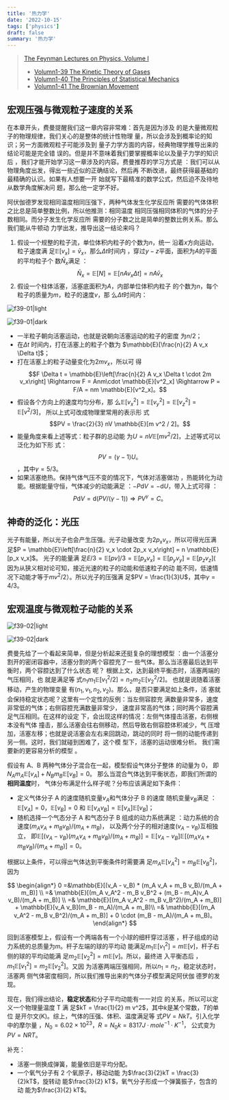 ```yaml
---
title: '热力学'
date: '2022-10-15'
tags: ['physics']
draft: false
summary: '热力学'
---
```


> [The Feynman Lectures on Physics, Volume I](https://www.feynmanlectures.caltech.edu/I_toc.html)
>
> - [Volumn1-39 The Kinetic Theory of Gases](https://www.feynmanlectures.caltech.edu/I_39.html)
> - [Volumn1-40 The Principles of Statistical Mechanics](https://www.feynmanlectures.caltech.edu/I_40.html)
> - [Volumn1-41 The Brownian Movement](https://www.feynmanlectures.caltech.edu/I_41.html)

## 宏观压强与微观粒子速度的关系

在本章开头，费曼提醒我们这一章内容非常难：首先是因为涉及
的是大量微观粒子的物理规律，我们关心的是整体的统计性物理
量，所以会涉及到概率论的知识；另一方面微观粒子可能涉及到
量子力学方面的内容，经典物理学推导出来的结论可能是完全错
误的。但是并不意味着我们要掌握概率论以及量子力学的知识后
，我们才能开始学习这一章涉及的内容。费曼推荐的学习方式是
：我们可以从物理角度出发，得出一些近似的正确结论，然后再
不断改进，最终获得最基础的最精确的认识。如果有人想要一开
始就写下最精准的数学公式，然后迫不及待地从数学角度解决问
题，那么他一定学不好。

阿伏伽德罗发现相同温度相同压强下，两种气体发生化学反应所
需要的气体体积之比总是简单整数比例，所以他推测：相同温度
相同压强相同体积的气体的分子数相同。而分子发生化学反应所
需要的分子数之比是简单的整数比例关系。那么我们能从牛顿动
力学出发，推导出这一结论来吗？

1. 假设一个规整的粒子流，单位体积内粒子的个数为$n$，统一
   沿着$x$方向运动，粒子速度满
   足$\mathbb{E}[v_x]= \bar{v}_x$，那么$\Delta t$时间内
   ，穿过$y-z$平面，面积为$A$的平面的平均粒子个
   数$\bar{N}_x$满足
   ：$$\bar{N}_x = \mathbb{E}[N] = \mathbb{E}[n A v_x \Delta t] = nA\bar{v}_x$$
2. 假设一个柱体活塞，活塞底面积为$A$，内部单位体积内粒子
   的个数为$n$，每个粒子的质量为$m$，粒子的速度$v$，那
   么$\Delta t$时间内：

![f39-01|light](/static/notes/f39-01_tc_big.svgz)

![f39-01|dark](/static/notes/f39-01_tc_big_dark.svgz)

- 一半粒子朝向活塞运动，也就是说朝向活塞运动的粒子的密度
  为$n/2$；
- 在$\Delta t$ 时间内，打在活塞上的粒子个数为
  $\mathbb{E}[\frac{n}{2} A v_x \Delta t]$；
- 打在活塞上的粒子动量变化为$2mv_x$，所以可
  得$$F \Delta t = \mathbb{E}\left[\frac{n}{2} A v_x \Delta t \cdot 2m v_x\right]	\Rightarrow F = Anm\cdot \mathbb{E}[v^2_x] \Rightarrow P = F/A = nm \mathbb{E}[v^2_x]。$$
- 假设各个方向上的速度均匀分布，那
  么$\mathbb{E}[v^2_x] = \mathbb{E}[v^2_y] = \mathbb{E}[v^2_z]=\mathbb{E}[v^2/3]$，
  所以上式可改成物理里常用的表示形
  式$$PV = \frac{2}{3} nV \mathbb{E}[m v^2 / 2]。$$
- 能量角度来看上述等式：粒子群的总动能
  为$U = nV\mathbb{E}[mv^2/2]$，上述等式可以泛化为如下形
  式：$$PV = (\gamma - 1) U。$$，其中$\gamma = 5/3$。
- 如果活塞绝热。保持气体气压不变的情况下，气体对活塞做功
  ，热能转化为动能。根据能量守恒，气体减少的动能满足
  ：$-P \mathrm{d} V = -\mathrm{d}U$，带入上式可得
  ：$$P\mathrm{d}V = \mathrm{d}(PV / (\gamma - 1)) \Rightarrow PV^\gamma = C。$$

## 神奇的泛化：光压

光子有能量，所以光子也会产生压强。光子动量改变
为$2p_x v_x$，所以可得光压满
足$P = \mathbb{E}\left[\frac{n}{2} v_x \cdot 2p_x v_x\right] = n \mathbb{E}[p_x v_x]$。
光子的能量满
足$E/3 = \mathbb{E}[p v]/3 = \mathbb{E}[p_x v_x] = \mathbb{E}[p_y v_y] = \mathbb{E}[p_z v_z]$(
因为从狭义相对论可知，接近光速的粒子的动能和低速粒子的动
能不同，低速情况下动能才等于$mv^2/2$）。所以光子的压强满
足$PV = \frac{1}{3}U$，其中$\gamma = 4/3$。

## 宏观温度与微观粒子动能的关系

![f39-02|light](/static/notes/f39-02_tc_big.svgz)

![f39-02|dark](/static/notes/f39-02_tc_big_copy.svgz)

费曼先给了一个看起来简单，但是分析起来还挺复杂的理想模型
：由一个活塞分割开的密闭容器中，活塞分割的两个容腔充了一
些气体。那么当活塞最后达到平衡时，两个容腔达到了什么状态
呢？ 根据上文，达到最终平衡态时，活塞两端的气压相同，也
就是满足等
式$n_1 m_1 \mathbb{E}[v^2_1 / 2] = n_2 m_2 \mathbb{E}[v^2_2/2]$。
也就是说随着活塞移动，产生的物理变量
有$(n_1, v_1, n_2, v_2)$。那么，是否只要满足如上条件，活
塞就会保持稳定状态呢？这里有一个定性的反例：当左侧容腔充
满数量非常多，速度非常低的气体；右侧容腔充满数量非常少，
速度非常高的气体；同时两个容腔满足气压相同。在这样的设定
下，会出现这样的情况：左侧气体撞击活塞，右侧根本没有气体
撞击，那么活塞会往右侧移动，然后导致右侧容腔体积减少，气
压增加，活塞左移；也就是说活塞会左右来回跳动，跳动的同时
将一侧的动能传递到另一侧。这时，我们就碰到困难了，这个模
型下，活塞的运动很难分析。 我们需要新的更容易分析的模型
。

假设有 A、B 两种气体分子混合在一起，模型假设气体分子整体
的动量为 0，
即$N_A m_A\mathbb{E}[v_A] + N_B m_B\mathbb{E}[v_B] = 0$。
那么当混合气体达到平衡状态，即我们所谓的**相同温度**时，
气体分布满足什么样子呢？分布应该满足如下条件：

- 定义气体分子 A 的速度随机变量$v_A$和气体分子 B 的速度
  随机变量$v_B$满足
  ：$\mathbb{E}[v_A] = 0$，$\mathbb{E}[v_B] = 0$ 和
  $\mathbb{E}[v_A v_B] = \mathbb{E}[v_A] \mathbb{E}[v_B]$；
- 随机选择一个气态分子 A 和气态分子 B 组成的动力系统满足
  ：动力系统的合速度$(m_A v_A + m_B v_B)/(m_A + m_B)$，
  以及两个分子的相对速度$(v_A - v_B)$互相独立，
  即$\mathbb{E}[(v_A - v_B)(m_A v_A + m_B v_B)/(m_A + m_B)] = \mathbb{E}[v_A - v_B] \mathbb{E}[(m_A v_A + m_B v_B)/(m_A + m_B)] = 0$。

根据以上条件，可以得出气体达到平衡条件时需要满
足$m_A \mathbb{E}[v^2_A] = m_B \mathbb{E}[v^2_B]$，因为

$$
\begin{align*}
0 =&\mathbb{E}[(v_A - v_B) * (m_A v_A + m_B v_B)/(m_A + m_B)] \\
=& \mathbb{E}[(m_A v_A^2 - m_B v_B^2 + (m_B - m_A)v_A v_B)/(m_A + m_B)] \\
=& \mathbb{E}[(m_A v_A^2 - m_B v_B^2)/(m_A + m_B)] + \mathbb{E}[v_A v_B](m_B - m_A)/(m_A + m_B)\\
=& \mathbb{E}[(m_A v_A^2 - m_B v_B^2)/(m_A + m_B)] + 0 \cdot (m_B - m_A)/(m_A + m_B)。
\end{align*}
$$

回到活塞模型上，假设有一个两端各有一个小球的细杆穿过活塞
，杆子组成的动力系统的总质量为$m$。杆子左端的球的平均动
能满足$m_1 \mathbb{E}[v_1^2] = m \mathbb{E}[v]$，杆子右
侧的球的平均动能满
足$m_2 \mathbb{E}[v_2^2] = m\mathbb{E}[v]$。所以，最终进
入平衡态后
，$m_1 \mathbb{E}[v_1^2] = m_2 \mathbb{E}[v_2^2]$。又因
为活塞两端压强相同，所以$n_1 = n_2$，稳定状态时，活塞两
侧气体密度相同，所以我们推导出来的气体分子模型满足阿伏伽
德罗的发现。

现在，我们得出结论，**稳定状态**和分子平均动能有一一对应
的关系，所以可以定义一个物理量温度 T 满
足$kT = \frac{1}{2} m v^2$，其中$k$是某个常数，$T$的单位
是开尔文(K)。综上，气体的压强、体积、温度满足等
式$PV = NkT$。引入化学中的摩尔量
，$N_0 = 6.02\times 10^23$，$R = N_0 k = 8317 J \cdot mole^{-1} \cdot K^{-1}$，
公式变为$PV = NRT$。

补充：

- 活塞一侧换成弹簧，能量依旧是平均分配。
- 一个氧气分子有 2 个氧原子，移动动能
  为$\frac{3}{2}kT = \frac{3}{2}kT$，旋转动
  能$\frac{3}{2} kT$，氧气分子形成一个弹簧振子，包含的动
  能为$\frac{3}{2} kT$。
